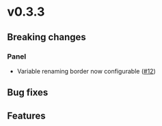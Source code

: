 # v0.3.3

## Breaking changes

### Panel
  - Variable renaming border now configurable
  ([#12](https://github.com/frontend-mafia/legolize/issues/12))


## Bug fixes

## Features